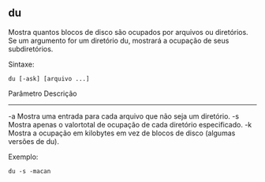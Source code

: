 ## du

Mostra quantos blocos de disco são ocupados por arquivos ou diretórios.
Se um argumento for um diretório du, mostrará a ocupação de seus
subdiretórios.

Sintaxe:

	du [-ask] [arquivo ...]

Parâmetro Descrição
--------- ---------
-a        Mostra uma entrada para cada arquivo que não
          seja um diretório.
-s        Mostra apenas o valortotal de ocupação de cada
          diretório especificado.
-k        Mostra a ocupação em kilobytes em vez de blocos
          de disco (algumas versões de du).

Exemplo:

	du -s -macan

